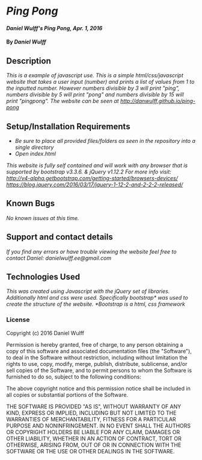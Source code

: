 # _Ping Pong_

#### _Daniel Wulff's Ping Pong, Apr. 1, 2016_

#### By _**Daniel Wulff**_

## Description

_This is a example of javascript use. This is a simple html/css/javascript website that takes a user input (number) and prints a list of values from 1 to the inputted number. However numbers divisible by 3 will print "ping", numbers divisible by 5 will print "pong" and numbers divisible by 15 will print "pingpong". The website can be seen at http://danwulff.github.io/ping-pong_

## Setup/Installation Requirements

* _Be sure to place all provided files/folders as seen in the repository into a single directory_
* _Open index.html_

_This website is fully self contained and will work with any browser that is supported by bootstrap v3.3.6. & jQuery v1.12.2 For more info visit: http://v4-alpha.getbootstrap.com/getting-started/browsers-devices/
https://blog.jquery.com/2016/03/17/jquery-1-12-2-and-2-2-2-released/_

## Known Bugs

_No known issues at this time._

## Support and contact details

_If you find any errors or have trouble viewing the website feel free to contact Daniel: danielwulff.ee@gmail.com_

## Technologies Used

_This was created using Javascript with the jQuery set of libraries. Additionally html and css were used. Specifically bootstrap* was used to create the structure of the website. *Bootstrap is a html, css framework_

### License

Copyright (c) 2016 Daniel Wulff

Permission is hereby granted, free of charge, to any person obtaining a copy of this software and associated documentation files (the "Software"), to deal in the Software without restriction, including without limitation the rights to use, copy, modify, merge, publish, distribute, sublicense, and/or sell copies of the Software, and to permit persons to whom the Software is furnished to do so, subject to the following conditions:

The above copyright notice and this permission notice shall be included in all copies or substantial portions of the Software.

THE SOFTWARE IS PROVIDED "AS IS", WITHOUT WARRANTY OF ANY KIND, EXPRESS OR IMPLIED, INCLUDING BUT NOT LIMITED TO THE WARRANTIES OF MERCHANTABILITY, FITNESS FOR A PARTICULAR PURPOSE AND NONINFRINGEMENT. IN NO EVENT SHALL THE AUTHORS OR COPYRIGHT HOLDERS BE LIABLE FOR ANY CLAIM, DAMAGES OR OTHER LIABILITY, WHETHER IN AN ACTION OF CONTRACT, TORT OR OTHERWISE, ARISING FROM, OUT OF OR IN CONNECTION WITH THE SOFTWARE OR THE USE OR OTHER DEALINGS IN THE SOFTWARE.
